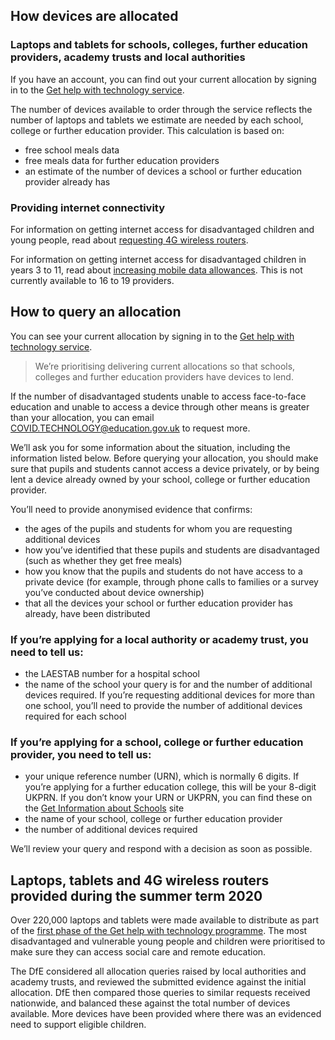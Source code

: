 ## How devices are allocated

### Laptops and tablets for schools, colleges, further education providers, academy trusts and local authorities

<div class="govuk-inset-text">
  If you have an account, you can find out your current allocation by signing in to the <a class="govuk-link" href="/start">Get help with technology service</a>.
</div>

The number of devices available to order through the service reflects the number of laptops and tablets we estimate are needed by each school, college or further education provider. This calculation is based on:

* free school meals data
* free meals data for further education providers
* an estimate of the number of devices a school or further education provider already has

### Providing internet connectivity

For information on getting internet access for disadvantaged children and young people, read about [requesting 4G wireless routers](/how-to-request-4g-wireless-routers).

For information on getting internet access for disadvantaged children in years 3 to 11, read about [increasing mobile data allowances](/about-increasing-mobile-data). This is not currently available to 16 to 19 providers.

## How to query an allocation

<div class="govuk-inset-text">
  You can see your current allocation by signing in to the <a class="govuk-link" href="/start">Get help with technology service</a>.
</div>

> We’re prioritising delivering current allocations so that schools, colleges and further education providers have devices to lend.

If the number of disadvantaged students unable to access face-to-face education and unable to access a device through other means is greater than your allocation, you can email [COVID.TECHNOLOGY@education.gov.uk](mailto:COVID.TECHNOLOGY@education.gov.uk) to request more.

We’ll ask you for some information about the situation, including the information listed below. Before querying your allocation, you should make sure that pupils and students cannot access a device privately, or by being lent a device already owned by your school, college or further education provider.

You’ll need to provide anonymised evidence that confirms:

* the ages of the pupils and students for whom you are requesting additional devices
* how you’ve identified that these pupils and students are disadvantaged (such as whether they get free meals)
* how you know that the pupils and students do not have access to a private device (for example, through phone calls to families or a survey you’ve conducted about device ownership)
* that all the devices your school or further education provider has already, have been distributed

### If you’re applying for a local authority or academy trust, you need to tell us:

* the LAESTAB number for a hospital school
* the name of the school your query is for and the number of additional devices required. If you’re requesting additional devices for more than one school, you’ll need to provide the number of additional devices required for each school

### If you’re applying for a school, college or further education provider, you need to tell us:

* your unique reference number (URN), which is normally 6 digits. If you’re applying for a further education college, this will be your 8-digit UKPRN. If you don’t know your URN or UKPRN, you can find these on the [Get Information about Schools](https://get-information-schools.service.gov.uk/) site
* the name of your school, college or further education provider
* the number of additional devices required

We’ll review your query and respond with a decision as soon as possible.

## Laptops, tablets and 4G wireless routers provided during the summer term 2020

Over 220,000 laptops and tablets were made available to distribute as part of the [first phase of the Get help with technology programme](https://www.gov.uk/guidance/laptops-tablets-and-4g-wireless-routers-provided-during-coronavirus-covid-19). The most disadvantaged and vulnerable young people and children were prioritised to make sure they can access social care and remote education.

The DfE considered all allocation queries raised by local authorities and academy trusts, and reviewed the submitted evidence against the initial allocation. DfE then compared those queries to similar requests received nationwide, and balanced these against the total number of devices available. More devices have been provided where there was an evidenced need to support eligible children.
